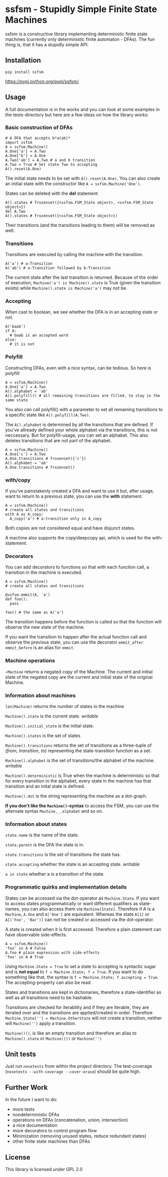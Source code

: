 # ssfsm - Stupidly Simple Finite State Machines

ssfsm is a constructive library implementing deterministic finite state machines
(currently only deterministic finite automaton - DFAs).
The fun thing is, that it has a stupidly simple API.

## Installation
`pip install ssfsm`

https://pypi.python.org/pypi/ssfsm/


## Usage
A full documentation is in the works and you can look at some examples
in the tests-directory but here are a few ideas on how the library works:


### Basic construction of DFAs
```
# A DFA that accepts b*a(ab)*
import ssfsm
A = ssfsm.Machine()
A.One['a'] = A.Two
A.One['b'] = A.One
A.Two['ab'] = A.Two # a and b transition
A.Two = True # Set state Two to accepting
A().reset(A.One)
```
The initial state needs to be set with `A().reset(A.One)`.
You can also create an initial state with the constructor like `A = ssfsm.Machine('One')`.

States can be deleted with the **del** statement
```
A().states # frozenset({<ssfsm.FSM_State object>, <ssfsm.FSM_State object>})
del A.Two
A().states # frozenset({<ssfsm.FSM_State object>})
```
Their transitions (and the transitions leading to them) will be removed as well.

### Transitions
Transitions are executed by calling the machine with the transition.
```
A('a') # a-Transition
A('ab') # a-Transition followed by b-Transition
```

The current state after the last transition is returned. Because of the order of execution, `Machine('a') is Machine().state` is True (given the transition exists) while `Machine().state is Machine('a')` may not be.

### Accepting
When cast to boolean, we see whether the DFA is in an accepting state
or not.
```
A('baab')
if A:
  # baab is an accepted word
else:
  # it is not
```

### Polyfill
Constructing DFAs, even with a nice syntax, can be tedious. So here is
polyfill:
```
A = ssfsm.Machine()
A.One['a'] = A.Two
A().alphabet = 'ab'
A().polyfill() # all remaining transitions are filled, to stay in the same state
```
You also can call polyfill() with a parameter to set all remaining
transitions to a specific state like `A().polyfill(A.Two)`.

The `A().alphabet` is determined by all the transitions that are defined.
If you've allready defined your whole alphabet via the transitions, this
is not neccessary. But for polyfill-usage, you can set an alphabet. This
also deletes transitions that are not part of the alphabet.

```
A = ssfsm.Machine()
A.One['c'] = A.Two
A.One.transitions # frozenset({'c'})
A().alphabet = 'ab'
A.One.transitions # frozenset()
```

### with/copy
If you've painstakenly created a DFA and want to use it but, after usage,
want to return to a previous state, you can use the **with** statement.

```
A = ssfsm.Machine()
# create all states and transitions
with A as A_copy:
  A_copy('a') # a-transition only in A_copy
```

Both copies are not considered equal and have disjunct states.

A machine also supports the copy/deepcopy api, which is used for the
with-statement.

### Decorators

You can add decorators to functions so that with each function call,
a transition in the machine is executed.

```
A = ssfsm.Machine()
# create all states and transitions

@ssfsm.emmit(A, 'a')
def foo():
  pass

foo() # the same as A('a')
```

The transition happens before the function is called so
that the function will observe the new state of the machine.

If you want the transition to happen after the actual function
call and observe the previous state, you can use the decorator `emmit_after`. `emmit_before`
is an alias for `emmit`.

### Machine operations

`~Machine` returns a negated copy of the Machine. The current and initial state
of the negated copy are the current and initial state of the original Machine.

### Information about machines

`len(Machine)` returns the number of states in the machine

`Machine().state` is the current state. *writable*

`Machine().initial_state` is the initial state.

`Machine().states` is the set of states

`Machine().transitions` returns the set of transitions as a three-tuple of *(from, transition, to)* representing the state-transition function as a set.

`Machine().alphabet` is the set of transitions/the alphabet of the machine. *writable*

`Machine().deterministic` is True when the machine is deterministic so that for every transition in the alphabet, every state in the machine has that transition and an inital state is defined.

`Machine().dot` is the string representing the machine as a dot-graph.

**If you don't like the `Machine()`-syntax** to access the FSM, you can use the alternate syntax `Machine._.alphabet` and so on.

### Information about states

`state.name` is the name of the state.

`state.parent` is the DFA the state is in.

`state.transitions` is the set of transitions the state has.

`state.accepting` whether the state is an accepting state. *writable*

`a in state` whether a is a transition of the state.


### Programmatic quirks and implementation details

States can be accessed via the dot-operator as `Machine.State`.
If you want to access states programmatically or want different
qualifiers as state-names, you can also access them via `Machine[State]`.
Therefore if A is a `Machine`, `A.One` and `A['One']` are equivalent.
Whereas the state `A[1]` or `A[('Foo', 'Bar')]` can not be created or
accessed via the dot-operator.

A state is created when it is first accessed. Therefore a plain
statement can have observable side-effects.
```
A = ssfsm.Machine()
'foo' in A # False
A.foo # plain expression with side-effects
'foo' in A # True
```

Using `Machine.State = True` to set a state to accepting is syntactic
sugar and is **not equal** to `f = Machine.State; f = True`. If you want
to do something like that, the syntax is `f = Machine.State; f.accepting = True`.
The accepting-property can also be read.

States and transitions are kept in dictionaries, therefore a
state-identifier as well as all transitions need to be hashable.

Transitions are checked for iterability and if they are iterable, they are iterated over and the transitions are applied/created in order. Therefore `Machine.State[''] = Machine.OtherState` will not create a transition, neither will `Machine('')` apply a transition.

`Machine()()`, is like an empty transition and therefore an
alias to `Machine().state` or `Machine(())` or `Machine('')`

## Unit tests

Just run `nosetests` from within the project directory. The test-coverage (`nosetests --with-coverage --cover-erase`) should be quite high.

## Further Work
In the future I want to do:
* more tests
* nondeterministic DFAs
* operations on DFAs (concatenation, union, intersection)
* a nice documentation
* more decorators to control program flow
* Minimization (removing unused states, reduce redundant states)
* other finite state machines than DFAs

## License

This library is licensed under GPL 2.0
